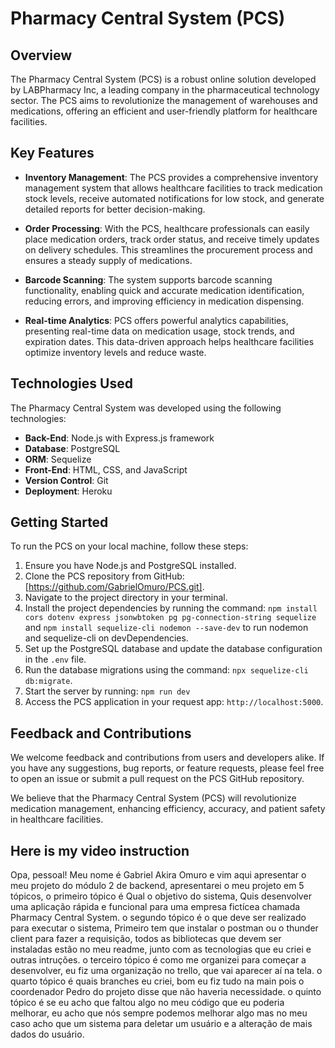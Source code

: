 # Pharmacy Central System (PCS)

## Overview

The Pharmacy Central System (PCS) is a robust online solution developed by LABPharmacy Inc, a leading company in the pharmaceutical technology sector. The PCS aims to revolutionize the management of warehouses and medications, offering an efficient and user-friendly platform for healthcare facilities.

## Key Features

- **Inventory Management**: The PCS provides a comprehensive inventory management system that allows healthcare facilities to track medication stock levels, receive automated notifications for low stock, and generate detailed reports for better decision-making.

- **Order Processing**: With the PCS, healthcare professionals can easily place medication orders, track order status, and receive timely updates on delivery schedules. This streamlines the procurement process and ensures a steady supply of medications.

- **Barcode Scanning**: The system supports barcode scanning functionality, enabling quick and accurate medication identification, reducing errors, and improving efficiency in medication dispensing.

- **Real-time Analytics**: PCS offers powerful analytics capabilities, presenting real-time data on medication usage, stock trends, and expiration dates. This data-driven approach helps healthcare facilities optimize inventory levels and reduce waste.

## Technologies Used

The Pharmacy Central System was developed using the following technologies:

- **Back-End**: Node.js with Express.js framework
- **Database**: PostgreSQL
- **ORM**: Sequelize
- **Front-End**: HTML, CSS, and JavaScript
- **Version Control**: Git
- **Deployment**: Heroku

## Getting Started

To run the PCS on your local machine, follow these steps:

1. Ensure you have Node.js and PostgreSQL installed.
2. Clone the PCS repository from GitHub: [https://github.com/GabrielOmuro/PCS.git].
3. Navigate to the project directory in your terminal.
4. Install the project dependencies by running the command: `npm install cors dotenv express jsonwbtoken pg pg-connection-string sequelize` and `npm install sequelize-cli nodemon --save-dev` to run nodemon and sequelize-cli on devDependencies.
5. Set up the PostgreSQL database and update the database configuration in the `.env` file.
6. Run the database migrations using the command: `npx sequelize-cli db:migrate`.
7. Start the server by running: `npm run dev`
8. Access the PCS application in your request app: `http://localhost:5000`.

## Feedback and Contributions

We welcome feedback and contributions from users and developers alike. If you have any suggestions, bug reports, or feature requests, please feel free to open an issue or submit a pull request on the PCS GitHub repository.

We believe that the Pharmacy Central System (PCS) will revolutionize medication management, enhancing efficiency, accuracy, and patient safety in healthcare facilities.

## Here is my video instruction

Opa, pessoal! Meu nome é Gabriel Akira Omuro e vim aqui apresentar o meu projeto do módulo 2 de backend, apresentarei o meu projeto em 5 tópicos, 
o primeiro tópico é Qual o objetivo do sistema,
Quis desenvolver uma aplicação rápida e funcional para uma empresa fictícea chamada Pharmacy Central System.
 o segundo tópico é o que deve ser realizado para executar o sistema, Primeiro tem que instalar o postman ou o thunder client para fazer a requisição, todos as bibliotecas que devem ser instaladas estão no meu readme, junto com as tecnologias que eu criei e outras intruções.
o terceiro tópico é como me organizei para começar a desenvolver, eu fiz uma organização no trello, que vai aparecer aí na tela.
o quarto tópico é quais branches eu criei, bom eu fiz tudo na main pois o coordenador Pedro do projeto disse que não haveria necessidade.
o quinto tópico é se eu acho que faltou algo no meu código que eu poderia melhorar, eu acho que nós sempre podemos melhorar algo mas no meu caso acho que um sistema para deletar um usuário e a alteração de mais dados do usuário.
